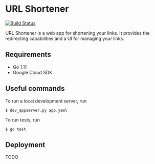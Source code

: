 # URL Shortener
[![Build Status](https://travis-ci.com/jonaskay/url-shortener.svg?branch=master)](https://travis-ci.com/jonaskay/url-shortener)

URL Shortener is a web app for shortening your links. It provides the redirecting capabilities and a UI for managing your links.

## Requirements

* Go 1.11
* Google Cloud SDK

## Useful commands

To run a local development server, run

    $ dev_appserver.py app.yaml

To run tests, run

    $ go test

## Deployment

TODO
